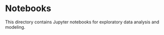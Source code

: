 # Notebooks 
This directory contains Jupyter notebooks for exploratory data analysis and modeling. 

